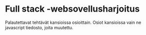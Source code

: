 # Full stack -websovellusharjoitus

Palautettavat tehtävät kansioissa osioittain. Osiot kansioissa vain ne javascript tiedosto, joita muutettu.

